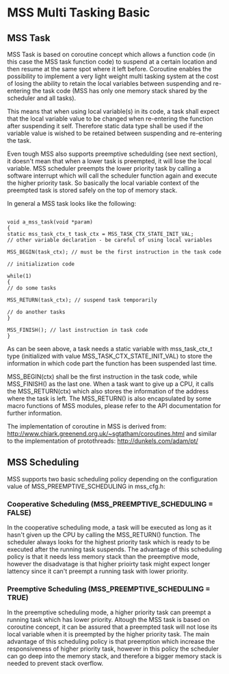 # MSS Multi Tasking Basic #

## MSS Task ##

MSS Task is based on coroutine concept which allows a function code (in this case the MSS task function code) to suspend at a certain location and then resume at the same spot where it left before. Coroutine enables the possibility to implement a very light weight multi tasking system at the cost of losing the ability to retain the local variables between suspending and re-entering the task code (MSS has only one memory stack shared by the scheduler and all tasks).

This means that when using local variable(s) in its code, a task shall expect that the local variable value to be changed when re-entering the function after suspending it self. Therefore static data type shall be used if the variable value is wished to be retained between suspending and re-entering the task.

Even tough MSS also supports preemptive schedulding (see next section), it doesn't mean that when a lower task is preempted, it will lose the local variable. MSS scheduler preempts the lower priority task by calling a software interrupt which will call the scheduler function again and execute the higher priority task. So basically the local variable context of the preempted task is stored safely on the top of memory stack.

In general a MSS task looks like the following:

```

void a_mss_task(void *param)
{
static mss_task_ctx_t task_ctx = MSS_TASK_CTX_STATE_INIT_VAL;
// other variable declaration - be careful of using local variables

MSS_BEGIN(task_ctx); // must be the first instruction in the task code

// initialization code

while(1)
{
// do some tasks

MSS_RETURN(task_ctx); // suspend task temporarily

// do another tasks
}

MSS_FINISH(); // last instruction in task code
}
```

As can be seen above, a task needs a static variable with mss\_task\_ctx\_t type (initialized with value MSS\_TASK\_CTX\_STATE\_INIT\_VAL) to store the information in which code part the function has been suspended last time.

MSS\_BEGIN(ctx) shall be the first instruction in the task code, while MSS\_FINISH() as the last one. When a task want to give up a CPU, it calls the MSS\_RETURN(ctx) which also stores the information of the address where the task is left. The MSS\_RETURN() is also encapsulated by some macro functions of MSS modules, please refer to the API documentation for further information.

The implementation of coroutine in MSS is derived from: http://www.chiark.greenend.org.uk/~sgtatham/coroutines.html and similar to the implementation of protothreads: http://dunkels.com/adam/pt/


## MSS Scheduling ##

MSS supports two basic scheduling policy depending on the configuration value of MSS\_PREEMPTIVE\_SCHEDULING in mss\_cfg.h:

### Cooperative Scheduling (MSS\_PREEMPTIVE\_SCHEDULING = FALSE) ###
In the cooperative scheduling mode, a task will be executed as long as it hasn't given up the CPU by calling the MSS\_RETURN() function. The scheduler always looks for the highest priority task which is ready to be executed after the running task suspends. The advantage of this scheduling policy is that it needs less memory stack than the preemptive mode, however the disadvatage is that higher prioirty task might expect longer lattency since it can't preempt a running task with lower priority.

### Preemptive Scheduling (MSS\_PREEMPTIVE\_SCHEDULING = TRUE) ###
In the preemptive scheduling mode, a higher priority task can preempt a running task which has lower priority. Altough the MSS task is based on coroutine concept, it can be assured that a preempted task will not lose its local variable when it is preempted by the higher priority task. The main advantage of this scheduling policy is that preemption which increase the responsiveness of higher priority task, however in this policy the scheduler can go deep into the memory stack, and therefore a bigger memory stack is needed to prevent stack overflow.